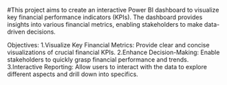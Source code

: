 #This project aims to create an interactive Power BI dashboard to visualize key financial performance indicators (KPIs). The dashboard provides insights into various financial metrics, enabling stakeholders to make data-driven decisions.

Objectives:
1.Visualize Key Financial Metrics: Provide clear and concise visualizations of crucial financial KPIs.
2.Enhance Decision-Making: Enable stakeholders to quickly grasp financial performance and trends.
3.Interactive Reporting: Allow users to interact with the data to explore different aspects and drill down into specifics.
